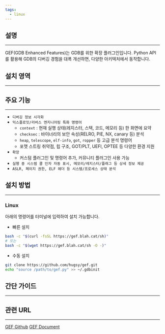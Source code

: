 ```yaml
---
tags:
  - linux
---
```

## 설명
---
GEF(GDB Enhanced Features)는 GDB를 위한 확장 플러그인입니다. Python API를 활용해 GDB의 디버깅 경험을 대폭 개선하면, 다양한 아키텍처에서 동작합니다.

## 설치 영역
---


## 주요 기능
---
- `디버깅 정보 시각화`
- `익스플로잇/리버스 엔지니어링 특화 명령어`
	- `context` : 현재 실행 상태(레지스터, 스택, 코드, 메모리 등) 한 화면에 요약
	- `checksec` : 바이너리의 보안 속성(RELRO, PIE, NX, canary 등) 분석
	- `heap`, `telescope`, `elf-info`, `got`, `ropper` 등 고급 분석 명령어
	- 포맷 스트링 취약점, 힙 구조, GOT/PLT, UEFI, OPTEE 등 다양한 환경 지원
- `확장`
	- 커스텀 플러그인 및 명령어 추가, 커뮤니티 플러그인 사용 가능
- `실행 중 시스템 콜 인자 자동 표시, 메모리/레지스터/플래그 등 상세 정보 제공`
- `ASLR, 페이지 권한, ELF 헤더 등 시스템/프로세스 상태 분석`

## 설치 방법
---
### Linux
아래의 명령어를 터미널에 입력하여 설치 가능합니다.
- 빠른 설치
```sh
bash -c "$(curl -fsSL https://gef.blah.cat/sh)"
# 또는
bash -c "$(wget https://gef.blah.cat/sh -O -)"
```

- 수동 설치
```sh
git clone https://github.com/hugsy/gef.git
echo "source /path/to/gef.py" >> ~/.gdbinit
```


## 간단 가이드
---


## 관련 URL
---
[GEF Github](https://github.com/hugsy/gef)
[GEF Document](https://hugsy.github.io/gef/install/)

